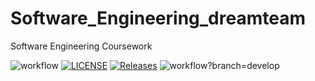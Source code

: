 # Software_Engineering_dreamteam
Software Engineering Coursework

![workflow](https://github.com/LisaW831/Software_Engineering_dreamteam/actions/workflows/main.yml/badge.svg)
[![LICENSE](https://img.shields.io/github/license/LisaW831/sem.svg?style=flat-square)](https://github.com/LisaW831/sem/blob/master/LICENSE)
[![Releases](https://img.shields.io/github/release/LisaW831/sem/all.svg?style=flat-square)](https://github.com/LisaW831/sem/releases)
![workflow](https://github.com/LisaW831/Software_Engineering_dreamteam/actions/workflows/main.yml/badge.svg)?branch=develop
